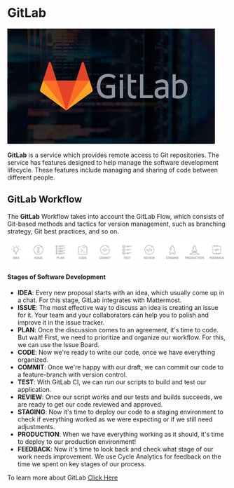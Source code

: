 # GitLab

![Gitlab](assignments/summary/Assets/OIP.png)

**GitLab** is a service which provides remote access to Git repositories. The service has features designed to help manage the software development lifecycle. These features include
managing and sharing of code between different people.

## GitLab Workflow

The **GitLab** Workflow takes into account the GitLab Flow, which consists of Git-based methods and tactics for version management,
such as branching strategy, Git best practices, and so on.

![GitLab](assignments/summary/Assets/idea-to-production-10-steps.png)

#### Stages of Software Development

- **IDEA**: Every new proposal starts with an idea, which usually come up in a chat. For this stage, GitLab integrates with Mattermost.
- **ISSUE**: The most effective way to discuss an idea is creating an issue for it. Your team and your collaborators can help you to polish and improve it in the issue tracker.
- **PLAN**: Once the discussion comes to an agreement, it's time to code. But wait! First, we need to prioritize and organize our workflow. For this, we can use the Issue Board.
- **CODE**: Now we're ready to write our code, once we have everything organized.
- **COMMIT**: Once we're happy with our draft, we can commit our code to a feature-branch with version control.
- **TEST**: With GitLab CI, we can run our scripts to build and test our application.
- **REVIEW**: Once our script works and our tests and builds succeeds, we are ready to get our code reviewed and approved.
- **STAGING**: Now it's time to deploy our code to a staging environment to check if everything worked as we were expecting or if we still need adjustments.
- **PRODUCTION**: When we have everything working as it should, it's time to deploy to our production environment!
- **FEEDBACK**: Now it's time to look back and check what stage of our work needs improvement. We use Cycle Analytics for feedback on the time we spent on key stages of our process.


To learn more about GitLab [Click Here](https://youtu.be/enMumwvLAug)
